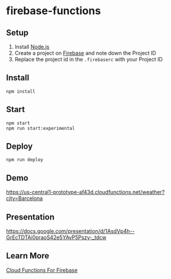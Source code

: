 # firebase-functions

## Setup
1. Install [Node.js](https://nodejs.org/en/download/)
2. Create a project on [Firebase](https://console.firebase.google.com/) and note down the Project ID
3. Replace the project id in the `.firebaserc` with your Project ID

## Install
```
npm install
```

## Start
```
npm start
npm run start:experimental
```

## Deploy
```
npm run deploy
```

## Demo
https://us-central1-prototype-af43d.cloudfunctions.net/weather?city=Barcelona

## Presentation
https://docs.google.com/presentation/d/1AsdVp4h--GrEcTDTAi0praoS42e5YAvP5Pszy-_tdcw

## Learn More
[Cloud Functions For Firebase](https://firebase.google.com/docs/functions/)
